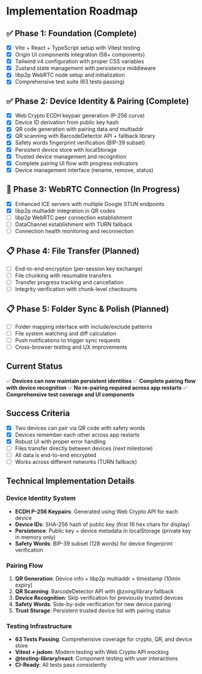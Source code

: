 # Implementation Roadmap

## ✅ Phase 1: Foundation (Complete)
- [x] Vite + React + TypeScript setup with Vitest testing
- [x] Origin UI components integration (58+ components)
- [x] Tailwind v4 configuration with proper CSS variables
- [x] Zustand state management with persistence middleware
- [x] libp2p WebRTC node setup and initialization
- [x] Comprehensive test suite (63 tests passing)

## ✅ Phase 2: Device Identity & Pairing (Complete)
- [x] Web Crypto ECDH keypair generation (P-256 curve)
- [x] Device ID derivation from public key hash
- [x] QR code generation with pairing data and multiaddr
- [x] QR scanning with BarcodeDetector API + fallback library
- [x] Safety words fingerprint verification (BIP-39 subset)
- [x] Persistent device store with localStorage
- [x] Trusted device management and recognition
- [x] Complete pairing UI flow with progress indicators
- [x] Device management interface (rename, remove, status)

## 🔄 Phase 3: WebRTC Connection (In Progress)
- [x] Enhanced ICE servers with multiple Google STUN endpoints
- [x] libp2p multiaddr integration in QR codes
- [ ] libp2p WebRTC peer connection establishment
- [ ] DataChannel establishment with TURN fallback
- [ ] Connection health monitoring and reconnection

## 📋 Phase 4: File Transfer (Planned)
- [ ] End-to-end encryption (per-session key exchange)
- [ ] File chunking with resumable transfers
- [ ] Transfer progress tracking and cancellation
- [ ] Integrity verification with chunk-level checksums

## 📋 Phase 5: Folder Sync & Polish (Planned)
- [ ] Folder mapping interface with include/exclude patterns
- [ ] File system watching and diff calculation
- [ ] Push notifications to trigger sync requests
- [ ] Cross-browser testing and UX improvements

## Current Status
✅ **Devices can now maintain persistent identities**
✅ **Complete pairing flow with device recognition**
✅ **No re-pairing required across app restarts**
✅ **Comprehensive test coverage and UI components**

## Success Criteria
- [x] Two devices can pair via QR code with safety words
- [x] Devices remember each other across app restarts
- [x] Robust UI with proper error handling
- [ ] Files transfer directly between devices (next milestone)
- [ ] All data is end-to-end encrypted
- [ ] Works across different networks (TURN fallback)

## Technical Implementation Details

### Device Identity System
- **ECDH P-256 Keypairs**: Generated using Web Crypto API for each device
- **Device IDs**: SHA-256 hash of public key (first 16 hex chars for display)
- **Persistence**: Public key + device metadata in localStorage (private key in memory only)
- **Safety Words**: BIP-39 subset (128 words) for device fingerprint verification

### Pairing Flow
1. **QR Generation**: Device info + libp2p multiaddr + timestamp (10min expiry)
2. **QR Scanning**: BarcodeDetector API with @zxing/library fallback
3. **Device Recognition**: Skip verification for previously trusted devices
4. **Safety Words**: Side-by-side verification for new device pairing
5. **Trust Storage**: Persistent trusted device list with pairing status

### Testing Infrastructure
- **63 Tests Passing**: Comprehensive coverage for crypto, QR, and device store
- **Vitest + jsdom**: Modern testing with Web Crypto API mocking
- **@testing-library/react**: Component testing with user interactions
- **CI-Ready**: All tests pass consistently